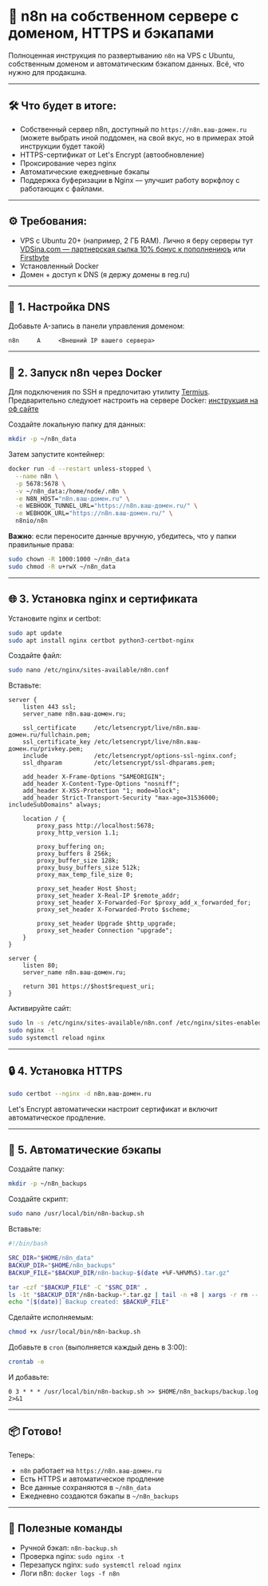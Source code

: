 # 🧠 n8n на собственном сервере с доменом, HTTPS и бэкапами

Полноценная инструкция по развертыванию `n8n` на VPS с Ubuntu, собственным доменом и автоматическим бэкапом данных. Всё, что нужно для продакшна.

---

## 🛠️ Что будет в итоге:

- Собственный сервер n8n, доступный по `https://n8n.ваш-домен.ru` (можете выбрать иной поддомен, на свой вкус, но в примерах этой инструкции будет такой)
- HTTPS-сертификат от Let's Encrypt (автообновление)
- Проксирование через nginx
- Автоматические ежедневные бэкапы
- Поддержка буферизации в Nginx — улучшит работу воркфлоу с работающих с файлами.

---

## ⚙️ Требования:

- VPS с Ubuntu 20+ (например, 2 ГБ RAM). Лично я беру серверы тут [VDSina.com — партнерская сылка 10% бонус к пополнениюъ](https://www.vdsina.com/?partner=1r8tcykewa) или [Firstbyte](https://firstbyte.ru/?from=196382)
- Установленный Docker
- Домен + доступ к DNS (я держу домены в reg.ru)

---

## 🔧 1. Настройка DNS

Добавьте A-запись в панели управления доменом:

```
n8n     A     <Внешний IP вашего сервера>
```

---

## 🐳 2. Запуск n8n через Docker

Для подключения по SSH я предпочитаю утилиту [Termius](https://termius.com).
Предварительно следуюет настроить на сервере Docker: [инструкция на оф сайте](https://docs.docker.com/engine/install/ubuntu/)


Создайте локальную папку для данных:

```bash
mkdir -p ~/n8n_data
```

Затем запустите контейнер:

```bash
docker run -d --restart unless-stopped \
  --name n8n \
  -p 5678:5678 \
  -v ~/n8n_data:/home/node/.n8n \
  -e N8N_HOST="n8n.ваш-домен.ru" \
  -e WEBHOOK_TUNNEL_URL="https://n8n.ваш-домен.ru/" \
  -e WEBHOOK_URL="https://n8n.ваш-домен.ru/" \
  n8nio/n8n
```

**Важно**: если переносите данные вручную, убедитесь, что у папки правильные права:

```bash
sudo chown -R 1000:1000 ~/n8n_data
sudo chmod -R u+rwX ~/n8n_data
```

---

## 🌐 3. Установка nginx и сертификата

Установите nginx и certbot:

```bash
sudo apt update
sudo apt install nginx certbot python3-certbot-nginx
```

Создайте файл:

```bash
sudo nano /etc/nginx/sites-available/n8n.conf
```

Вставьте:

```nginx
server {
    listen 443 ssl;
    server_name n8n.ваш-домен.ru;

    ssl_certificate     /etc/letsencrypt/live/n8n.ваш-домен.ru/fullchain.pem;
    ssl_certificate_key /etc/letsencrypt/live/n8n.ваш-домен.ru/privkey.pem;
    include             /etc/letsencrypt/options-ssl-nginx.conf;
    ssl_dhparam         /etc/letsencrypt/ssl-dhparams.pem;

    add_header X-Frame-Options "SAMEORIGIN";
    add_header X-Content-Type-Options "nosniff";
    add_header X-XSS-Protection "1; mode=block";
    add_header Strict-Transport-Security "max-age=31536000; includeSubDomains" always;

    location / {
        proxy_pass http://localhost:5678;
        proxy_http_version 1.1;

        proxy_buffering on;
        proxy_buffers 8 256k;
        proxy_buffer_size 128k;
        proxy_busy_buffers_size 512k;
        proxy_max_temp_file_size 0;

        proxy_set_header Host $host;
        proxy_set_header X-Real-IP $remote_addr;
        proxy_set_header X-Forwarded-For $proxy_add_x_forwarded_for;
        proxy_set_header X-Forwarded-Proto $scheme;

        proxy_set_header Upgrade $http_upgrade;
        proxy_set_header Connection "upgrade";
    }
}

server {
    listen 80;
    server_name n8n.ваш-домен.ru;

    return 301 https://$host$request_uri;
}
```

Активируйте сайт:

```bash
sudo ln -s /etc/nginx/sites-available/n8n.conf /etc/nginx/sites-enabled/
sudo nginx -t
sudo systemctl reload nginx
```

---

## 🔒 4. Установка HTTPS

```bash
sudo certbot --nginx -d n8n.ваш-домен.ru
```

Let's Encrypt автоматически настроит сертификат и включит автоматическое продление.

---

## 💾 5. Автоматические бэкапы

Создайте папку:

```bash
mkdir -p ~/n8n_backups
```

Создайте скрипт:

```bash
sudo nano /usr/local/bin/n8n-backup.sh
```

Вставьте:

```bash
#!/bin/bash

SRC_DIR="$HOME/n8n_data"
BACKUP_DIR="$HOME/n8n_backups"
BACKUP_FILE="$BACKUP_DIR/n8n-backup-$(date +%F-%H%M%S).tar.gz"

tar -czf "$BACKUP_FILE" -C "$SRC_DIR" .
ls -1t "$BACKUP_DIR"/n8n-backup-*.tar.gz | tail -n +8 | xargs -r rm --
echo "[$(date)] Backup created: $BACKUP_FILE"
```

Сделайте исполняемым:

```bash
chmod +x /usr/local/bin/n8n-backup.sh
```

Добавьте в `cron` (выполняется каждый день в 3:00):

```bash
crontab -e
```

И добавьте:

```
0 3 * * * /usr/local/bin/n8n-backup.sh >> $HOME/n8n_backups/backup.log 2>&1
```

---

## 📦 Готово!

Теперь:

- `n8n` работает на `https://n8n.ваш-домен.ru`
- Есть HTTPS и автоматическое продление
- Все данные сохраняются в `~/n8n_data`
- Ежедневно создаются бэкапы в `~/n8n_backups`

---

## 🧠 Полезные команды

- Ручной бэкап: `n8n-backup.sh`
- Проверка nginx: `sudo nginx -t`
- Перезапуск nginx: `sudo systemctl reload nginx`
- Логи n8n: `docker logs -f n8n`
